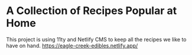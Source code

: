 # A Collection of Recipes Popular at Home

This project is using 11ty and Netlify CMS to keep all the recipes we like to have on hand.
https://eagle-creek-edibles.netlify.app/
